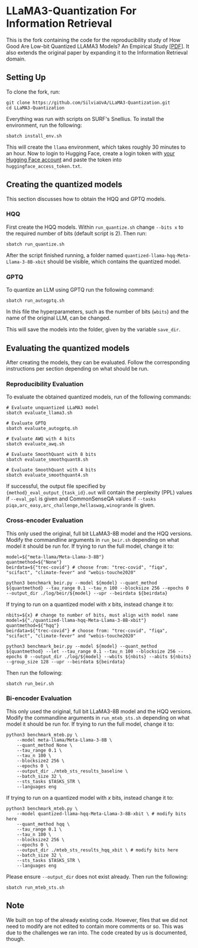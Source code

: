 # LLaMA3-Quantization For Information Retrieval

This is the fork containing the code for the reproducibility study of How Good Are Low-bit Quantized LLAMA3 Models?
An Empirical Study [[PDF](https://arxiv.org/abs/2404.14047)]. It also extends the original paper by expanding it to the Information Retrieval domain.

## Setting Up
To clone the fork, run:
```
git clone https://github.com/SilviaUvA/LLaMA3-Quantization.git
cd LLaMA3-Quantization
```
Everything was run with scripts on SURF's Snellius. To install the environment, run the following:
```shell
sbatch install_env.sh
```
This will create the `llama` environment, which takes roughly 30 minutes to an hour.
Now to login to Hugging Face, create a login token with [your Hugging Face account](https://huggingface.co/docs/hub/security-tokens) and paste the token into `huggingface_access_token.txt`.

## Creating the quantized models
This section discusses how to obtain the HQQ and GPTQ models.

### HQQ
First create the HQQ models. Within `run_quantize.sh` change `--bits x` to the required number of bits (default script is 2). Then run:
```
sbatch run_quantize.sh
```
After the script finished running, a folder named `quantized-llama-hqq-Meta-Llama-3-8B-xbit` should be visible, which contains the quantized model.

### GPTQ
To quantize an LLM using GPTQ run the following command:
```shell
sbatch run_autogptq.sh
```

In this file the hyperparameters, such as the number of bits (`wbits`) and the name of the original LLM, can be changed.

This will save the models into the folder, given by the variable `save_dir`.

## Evaluating the quantized models
After creating the models, they can be evaluated. Follow the corresponding instructions per section depending on what should be run.

### Reproducibility Evaluation
To evaluate the obtained quantized models, run of the following commands:

```shell
# Evaluate unquantized LLaMA3 model
sbatch evaluate_llama3.sh

# Evaluate GPTQ
sbatch evaluate_autogptq.sh

# Evaluate AWQ with 4 bits
sbatch evaluate_awq.sh

# Evaluate SmoothQuant with 8 bits
sbatch evaluate_smoothquant8.sh

# Evaluate SmoothQuant with 4 bits
sbatch evaluate_smoothquant4.sh
```

If successful, the output file specified by `{method}_eval_output_{task_id}.out` will contain the perplexity (PPL) values if `--eval_ppl` is given and CommonSenseQA values if `--tasks piqa,arc_easy,arc_challenge,hellaswag,winogrande` is given.

### Cross-encoder Evaluation
This only used the original, full bit LLaMA3-8B model and the HQQ versions.
Modify the commandline arguments in `run_beir.sh` depending on what model it should be run for. If trying to run the full model, change it to:
```shell
model=${"meta-llama/Meta-Llama-3-8B"}
quantmethod=${"None"}
beirdata=${"trec-covid"} # choose from: "trec-covid", "fiqa", "scifact", "climate-fever" and "webis-touche2020"

python3 benchmark_beir.py --model ${model} --quant_method ${quantmethod} --tau_range 0.1 --tau_n 100 --blocksize 256 --epochs 0 --output_dir ./log/beir/${model} --upr --beirdata ${beirdata}
```

If trying to run on a quantized model with _x_ bits, instead change it to:
```shell
nbits=${x} # change to number of bits, must align with model name
model=${"./quantized-llama-hqq-Meta-Llama-3-8B-xbit"}
quantmethod=${"hqq"}
beirdata=${"trec-covid"} # choose from: "trec-covid", "fiqa", "scifact", "climate-fever" and "webis-touche2020"

python3 benchmark_beir.py --model ${model} --quant_method ${quantmethod} --let --tau_range 0.1 --tau_n 100 --blocksize 256 --epochs 0 --output_dir ./log/${model} --wbits ${nbits} --abits ${nbits} --group_size 128 --upr --beirdata ${beirdata}
```

Then run the following:
```shell
sbatch run_beir.sh
```

### Bi-encoder Evaluation
This only used the original, full bit LLaMA3-8B model and the HQQ versions.
Modify the commandline arguments in `run_mteb_sts.sh` depending on what model it should be run for. If trying to run the full model, change it to:
```shell
python3 benchmark_mteb.py \
    --model meta-llama/Meta-Llama-3-8B \
    --quant_method None \
    --tau_range 0.1 \
    --tau_n 100 \
    --blocksize2 256 \
    --epochs 0 \
    --output_dir ./mteb_sts_results_baseline \
    --batch_size 32 \
    --sts_tasks $TASKS_STR \
    --languages eng
```

If trying to run on a quantized model with _x_ bits, instead change it to:
```shell
python3 benchmark_mteb.py \
    --model quantized-llama-hqq-Meta-Llama-3-8B-xbit \ # modify bits here
    --quant_method hqq \
    --tau_range 0.1 \
    --tau_n 100 \
    --blocksize2 256 \
    --epochs 0 \
    --output_dir ./mteb_sts_results_hqq_xbit \ # modify bits here
    --batch_size 32 \
    --sts_tasks $TASKS_STR \
    --languages eng
```
Please ensure `--output_dir` does not exist already.
Then run the following:
```shell
sbatch run_mteb_sts.sh
```


## Note
We built on top of the already existing code. However, files that we did not need to modify are not edited to contain more comments or so. This was due to the challenges we ran into. The code created by us is documented, though.
